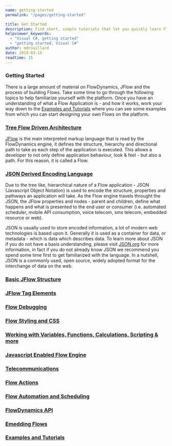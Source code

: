 ```yaml
---
name: getting-started
permalink: "/pages/getting-started"

title: Get Started
description: Find short, simple tutorials that let you quickly learn FlowDynamics development
helpviewer_keywords: 
  - "Visual C#, getting started"
  - "getting started, Visual C#"
author: mdrouillard
date: 2019-03-15
readtime: 15
---
```

### Getting Started

There is a large amount of material on FlowDynamics, JFlow and the process of building Flows.  Take some time to go through the following topics to help familiarize yourself with the platform.  Once you have an understanding of what a Flow Application is - and how it works, work your way down to the [Examples and Tutorials](pages/examples-tutorials) where you can see some examples from which you can start designing your own Flows on the platform.

### [Tree Flow Driven Architecture](pages/tree-architecture)
[JFlow](pages/jflow) is the main interpreted markup language that is read by the FlowDynamics engine, it defines the structure, hierarchy and directional path to take as each step of the application is executed.  This allows a developer to not only define application behaviour, look & feel - but also a path.  For this reason, it is called a Flow.

### [JSON Derived Encoding Language](pages/jflow)

Due to the tree like, hierarchical nature of a Flow application - JSON (Javascript Object Notation) is used to encode the structure, properties and pathways an application will take.  As the Flow engine travels throught the JSON, the JFlow properties and nodes - parent and children, define what happens and what is presented to the end user or consumer (i.e. automated scheduler, mobile API consumption, voice telecom, sms telecom, embedded resource or web).

JSON is usually used to store encoded information, a lot of modern web technologies is based upon it.  Generally it is used as a container for data, or metadata - which is data which describes data.  To learn more about JSON if you do not have a basis understanding, please visit <a href="https://www.json.org/" target="_blank">JSON.org</a> for more information, in fact if you do not already know JSON we recommend you spend some time first to get familiarized with the language.  In a nutshell, JSON is a commonly used, open source, widely adopted format for the interchange of data on the web.

### [Basic JFlow Structure ](pages/jflow-structure)

### [JFlow Tag Elements](pages/jflowtags)

### [Flow Debugging](pages/flowdebugging)

### [Flow Styling and CSS](pages/flowstyling)

### [Working with Variables, Functions, Calculations, Scripting & more](pages/programming)

### [Javascript Enabled Flow Engine](pages/javascript)

### [Telecommunications](pages/telecom)

### [Flow Actions](pages/flow-actions)

### [Flow Automation and Scheduling](pages/automation)

### [FlowDynamics API](pages/api)

### [Emedding Flows](pages/api)

### [Examples and Tutorials](pages/examples-tutorials)
